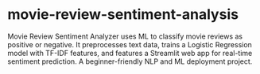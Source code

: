 # movie-review-sentiment-analysis
Movie Review Sentiment Analyzer uses ML to classify movie reviews as positive or negative. It preprocesses text data, trains a Logistic Regression model with TF-IDF features, and features a Streamlit web app for real-time sentiment prediction. A beginner-friendly NLP and ML deployment project.
